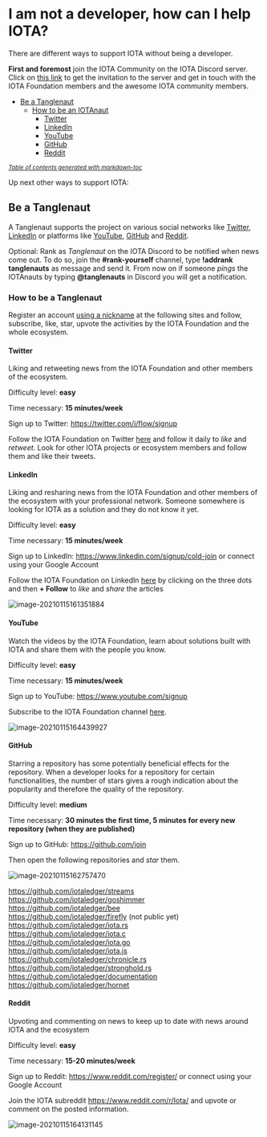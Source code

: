 # I am not a developer, how can I help IOTA?

There are different ways to support IOTA without being a developer.

**First and foremost** join the IOTA Community on the IOTA Discord server. Click on [this link](http://discord.iota.org/) to get the invitation to the server and get in touch with the IOTA Foundation members and the awesome IOTA community members.

  * [Be a Tanglenaut](#be-a-tanglenaut)
    + [How to be an IOTAnaut](#how-to-be-an-iotanaut)
      - [Twitter](#twitter)
      - [LinkedIn](#linkedin)
      - [YouTube](#youtube)
      - [GitHub](#github)
      - [Reddit](#reddit)

<small><i><a href='http://ecotrust-canada.github.io/markdown-toc/'>Table of contents generated with markdown-toc</a></i></small>

Up next other ways to support IOTA:

## Be a Tanglenaut

A Tanglenaut supports the project on various social networks like [Twitter](https://twitter.com/iotatoken/), [LinkedIn](https://www.linkedin.com/company/iotafoundation/) or platforms like [YouTube](https://www.youtube.com/c/iotafoundation), [GitHub](https://github.com/iotaledger/) and [Reddit](https://reddit.com/r/iota).

Optional: Rank as *Tanglenaut* on the IOTA Discord to be notified when news come out. To do so, join the **#rank-yourself** channel, type **!addrank tanglenauts** as message and send it. From now on if someone *pings* the IOTAnauts by typing **@tanglenauts** in Discord you will get a notification.

### How to be a Tanglenaut

Register an account <u>using a nickname</u> at the following sites and follow, subscribe, like, star, upvote the activities by the IOTA Foundation and the whole ecosystem.

#### Twitter

Liking and retweeting news from the IOTA Foundation and other members of the ecosystem.

Difficulty level: **easy**

Time necessary: **15 minutes/week**

Sign up to Twitter: https://twitter.com/i/flow/signup

Follow the IOTA Foundation on Twitter [here](https://twitter.com/iotatoken/) and follow it daily to *like* and *retweet*. Look for other IOTA projects or ecosystem members and follow them and like their tweets.

#### LinkedIn

Liking and resharing news from the IOTA Foundation and other members of the ecosystem with your professional network. Someone somewhere is looking for IOTA as a solution and they do not know it yet.

Difficulty level: **easy**

Time necessary: **15 minutes/week**

Sign up to LinkedIn: https://www.linkedin.com/signup/cold-join or connect using your Google Account

Follow the IOTA Foundation on LinkedIn [here](https://www.linkedin.com/company/iotafoundation/) by clicking on the three dots and then **+ Follow** to *like* and *share* the articles

![image-20210115161351884](/community/images/image-20210115161351884.png)

#### YouTube

Watch the videos by the IOTA Foundation, learn about solutions built with IOTA and share them with the people you know.

Difficulty level: **easy**

Time necessary: **15 minutes/week**

Sign up to YouTube: https://www.youtube.com/signup

Subscribe to the IOTA Foundation channel [here](https://www.youtube.com/c/iotafoundation).

![image-20210115164439927](/community/images/image-20210115164439927.png)



#### GitHub

Starring a repository has some potentially beneficial effects for the  repository. When a developer looks for a repository for certain  functionalities, the number of stars gives a rough indication about the  popularity and therefore the quality of the repository.

Difficulty level: **medium**

Time necessary: **30 minutes the first time, 5 minutes for every new repository (when they are published)**

Sign up to GitHub: https://github.com/join

Then open the following repositories and *star* them.

![image-20210115162757470](/community/images/image-20210115162757470.png)

https://github.com/iotaledger/streams  
https://github.com/iotaledger/goshimmer  
https://github.com/iotaledger/bee  
https://github.com/iotaledger/firefly (not public yet)  
https://github.com/iotaledger/iota.rs  
https://github.com/iotaledger/iota.c  
https://github.com/iotaledger/iota.go  
https://github.com/iotaledger/iota.js  
https://github.com/iotaledger/chronicle.rs  
https://github.com/iotaledger/stronghold.rs  
https://github.com/iotaledger/documentation  
https://github.com/iotaledger/hornet  

#### Reddit

Upvoting and commenting on news to keep up to date with news around IOTA and the ecosystem

Difficulty level: **easy**

Time necessary: **15-20 minutes/week**

Sign up to Reddit: https://www.reddit.com/register/ or connect using your Google Account

Join the IOTA subreddit https://www.reddit.com/r/Iota/ and upvote or comment on the posted information.

 ![image-20210115164131145](/community/images/image-20210115164131145.png)
